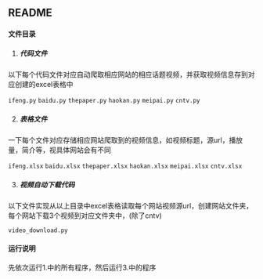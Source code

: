 ## README

#### 文件目录

1. ##### 代码文件

以下每个代码文件对应自动爬取相应网站的相应话题视频，并获取视频信息存到对应创建的excel表格中

`ifeng.py`
`baidu.py`
`thepaper.py`
`haokan.py`
`meipai.py`
`cntv.py`

2. ##### 表格文件

一下每个文件对应存储相应网站爬取到的视频信息，如视频标题，源url，播放量，简介等，视具体网站会有不同

`ifeng.xlsx`
`baidu.xlsx`
`thepaper.xlsx`
`haokan.xlsx`
`meipai.xlsx`
`cntv.xlsx`

3. ##### 视频自动下载代码

以下文件实现从以上目录中excel表格读取每个网站视频源url，创建网站文件夹，每个网站下载3个视频到对应文件夹中，(除了cntv)

`video_download.py`



#### 运行说明

先依次运行1.中的所有程序，然后运行3.中的程序